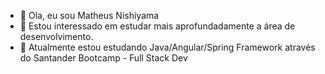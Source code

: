 - 👋 Ola, eu sou Matheus Nishiyama
- 👀 Estou interessado em estudar mais aprofundadamente a área de desenvolvimento.
- 🌱 Atualmente estou estudando Java/Angular/Spring Framework através do Santander Bootcamp - Full Stack Dev

<!---
MatheusNishiyama/MatheusNishiyama is a ✨ special ✨ repository because its `README.md` (this file) appears on your GitHub profile.
You can click the Preview link to take a look at your changes.
--->
